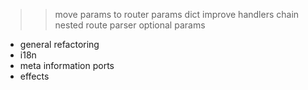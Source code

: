 >> move params to router
>> params dict
>> improve handlers chain
>> nested route parser
>> optional params
- general refactoring
- i18n
- meta information ports
- effects
